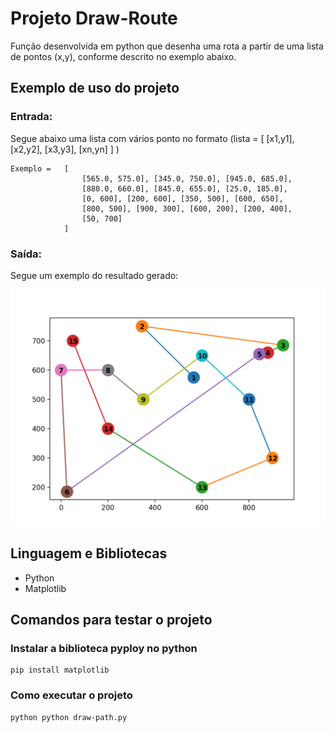 # Projeto Draw-Route

Função desenvolvida em python que desenha uma rota a partir de uma lista de pontos (x,y), conforme descrito no exemplo abaixo.

## Exemplo de uso do projeto


### Entrada:
Segue abaixo uma lista com vários ponto no formato (lista = [ [x1,y1], [x2,y2], [x3,y3], [xn,yn] ] )


````
Exemplo =   [
                [565.0, 575.0], [345.0, 750.0], [945.0, 685.0], 
                [880.0, 660.0], [845.0, 655.0], [25.0, 185.0], 
                [0, 600], [200, 600], [350, 500], [600, 650], 
                [800, 500], [900, 300], [600, 200], [200, 400],
                [50, 700]
            ]
````

### Saída:
Segue um exemplo do resultado gerado:

![Image of result](https://github.com/fabioivi/draw-path-from-list/blob/master/img/path.png)


## Linguagem e Bibliotecas

- Python
- Matplotlib

## Comandos para testar o projeto

### Instalar a biblioteca pyploy no python 
````
pip install matplotlib
````
### Como executar o projeto
````
python python draw-path.py
````


